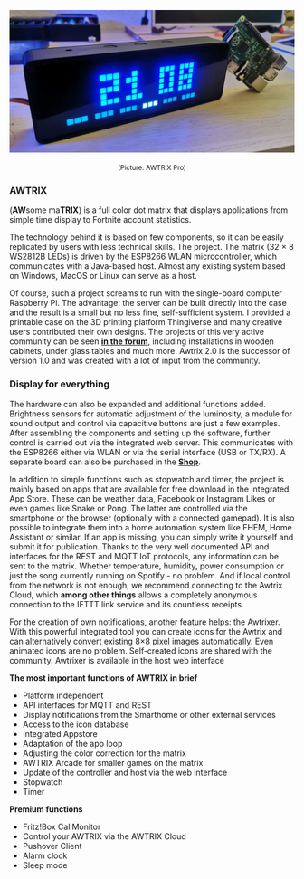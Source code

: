 ![AWTRIX Pro](..\assets\awtrix_pro.jpg)
  <small><div align="center">
(Picture: AWTRIX Pro)
</div></small>


### AWTRIX 
(**AW**some ma**TRIX**) is a full color dot matrix that displays applications from simple time display to Fortnite account statistics.

The technology behind it is based on few components, so it can be easily replicated by users with less technical skills. The project. The matrix (32 × 8 WS2812B LEDs) is driven by the ESP8266 WLAN microcontroller, which communicates with a Java-based host. Almost any existing system based on Windows, MacOS or Linux can serve as a host.

Of course, such a project screams to run with the single-board computer Raspberry Pi. The advantage: the server can be built directly into the case and the result is a small but no less fine, self-sufficient system. I provided a printable case on the 3D printing platform Thingiverse and many creative users contributed their own designs. The projects of this very active community can be seen [**in the forum**](https://forum.blueforcer.de/d/22-show-your-awtrix/), including installations in wooden cabinets, under glass tables and much more. Awtrix 2.0 is the successor of version 1.0 and was created with a lot of input from the community. 

### Display for everything
The hardware can also be expanded and additional functions added. Brightness sensors for automatic adjustment of the luminosity, a module for sound output and control via capacitive buttons are just a few examples. After assembling the components and setting up the software, further control is carried out via the integrated web server. This communicates with the ESP8266 either via WLAN or via the serial interface (USB or TX/RX). A separate board can also be purchased in the [**Shop**](https://blueforcer.de/shop/).

In addition to simple functions such as stopwatch and timer, the project is mainly based on apps that are available for free download in the integrated App Store. These can be weather data, Facebook or Instagram Likes or even games like Snake or Pong. The latter are controlled via the smartphone or the browser (optionally with a connected gamepad). It is also possible to integrate them into a home automation system like FHEM, Home Assistant or similar. If an app is missing, you can simply write it yourself and submit it for publication.
Thanks to the very well documented API and interfaces for the REST and MQTT IoT protocols, any information can be sent to the matrix. Whether temperature, humidity, power consumption or just the song currently running on Spotify - no problem. And if local control from the network is not enough, we recommend connecting to the Awtrix Cloud, which **among other things** allows a completely anonymous connection to the IFTTT link service and its countless receipts.

For the creation of own notifications, another feature helps: the Awtrixer. With this powerful integrated tool you can create icons for the Awtrix and can alternatively convert existing 8×8 pixel images automatically. Even animated icons are no problem. Self-created icons are shared with the community. Awtrixer is available in the host web interface


**The most important functions of AWTRIX in brief**

- Platform independent
- API interfaces for MQTT and REST
- Display notifications from the Smarthome or other external services
- Access to the icon database
- Integrated Appstore
- Adaptation of the app loop
- Adjusting the color correction for the matrix
- AWTRIX Arcade for smaller games on the matrix
- Update of the controller and host via the web interface
- Stopwatch
- Timer

**Premium functions**
- Fritz!Box CallMonitor
- Control your AWTRIX via the AWTRIX Cloud
- Pushover Client
- Alarm clock
- Sleep mode